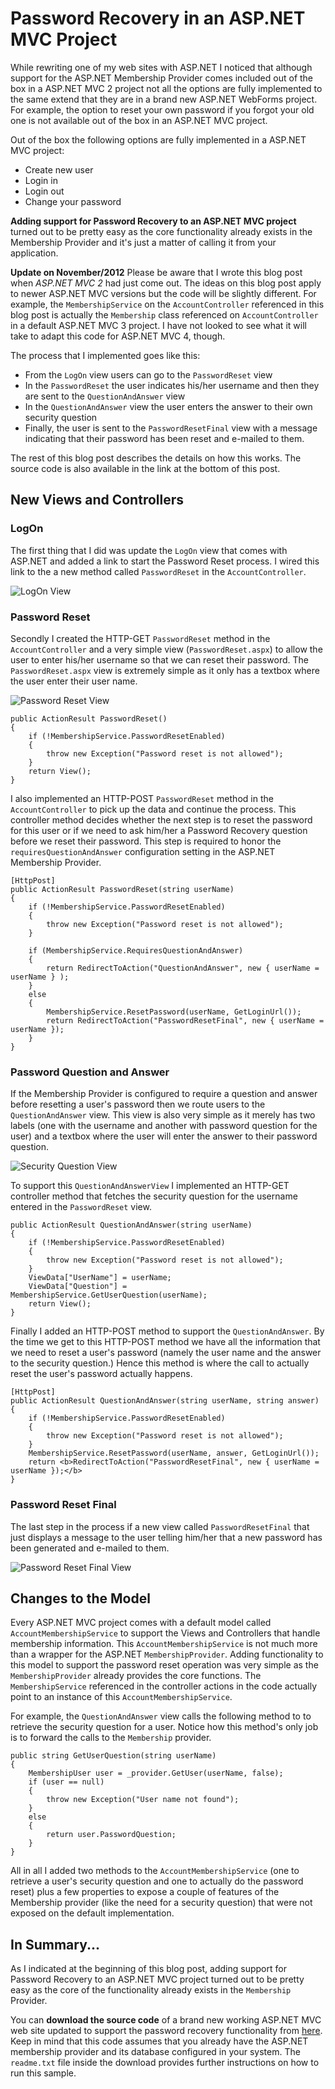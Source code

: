 # Password Recovery in an ASP.NET MVC Project
While rewriting one of my web sites with ASP.NET I noticed that although support for the ASP.NET Membership Provider comes included out of the box in a ASP.NET MVC 2 project not all the options are fully implemented to the same extend that they are in a brand new ASP.NET WebForms project. For example, the option to reset your own password if you forgot your old one is not available out of the box in an ASP.NET MVC project.

Out of the box the following options are fully implemented in a ASP.NET MVC project:

* Create new user
* Login in
* Login out
* Change your password

**Adding support for Password Recovery to an ASP.NET MVC project** turned out to be pretty easy as the core functionality already exists in the Membership Provider and it's just a matter of calling it from your application.

**Update on November/2012** Please be aware that I wrote this blog post when *ASP.NET MVC 2* had just come out. The ideas on this blog post apply to newer ASP.NET MVC versions but the code will be slightly different. For example, the `MembershipService` on the `AccountController` referenced in this blog post is actually the `Membership` class referenced on `AccountController` in a default ASP.NET MVC 3 project. I have not looked to see what it will take to adapt this code for ASP.NET MVC 4, though.

The process that I implemented goes like this:

* From the `LogOn` view users can go to the `PasswordReset` view
* In the `PasswordReset` the user indicates his/her username and then they are sent to the `QuestionAndAnswer` view
* In the `QuestionAndAnswer` view the user enters the answer to their own security question
* Finally, the user is sent to the `PasswordResetFinal` view with a message indicating that their password has been reset and e-mailed to them.

The rest of this blog post describes the details on how this works. The source code is also available in the link at the bottom of this post.


## New Views and Controllers

### LogOn

The first thing that I did was update the `LogOn` view that comes with ASP.NET and added a link to start the Password Reset process. I wired this link to the a new method called `PasswordReset` in the `AccountController`.

![LogOn View](https://hectorcorrea.com/images/password_logon.JPG)
 

### Password Reset

Secondly I created the HTTP-GET `PasswordReset` method in the `AccountController` and a very simple view (`PasswordReset.aspx`) to allow the user to enter his/her username so that we can reset their password. The `PasswordReset.aspx` view is extremely simple as it only has a textbox where the user enter their user name.

![Password Reset View](https://hectorcorrea.com/images/password_reset.JPG)

```code
public ActionResult PasswordReset()
{
    if (!MembershipService.PasswordResetEnabled) 
    {
        throw new Exception("Password reset is not allowed");
    }
    return View();
}
```

I also implemented an HTTP-POST `PasswordReset` method in the `AccountController` to pick up the data and continue the process. This controller method decides whether the next step is to reset the password for this user or if we need to ask him/her a Password Recovery question before we reset their password. This step is required to honor the `requiresQuestionAndAnswer` configuration setting in the ASP.NET Membership Provider.


```code
[HttpPost]
public ActionResult PasswordReset(string userName)
{
    if (!MembershipService.PasswordResetEnabled) 
    {
        throw new Exception("Password reset is not allowed");
    }

    if (MembershipService.RequiresQuestionAndAnswer)
    {
        return RedirectToAction("QuestionAndAnswer", new { userName = userName } );
    }
    else
    {
        MembershipService.ResetPassword(userName, GetLoginUrl());
        return RedirectToAction("PasswordResetFinal", new { userName = userName });
    }
}
```


### Password Question and Answer

If the Membership Provider is configured to require a question and answer before resetting a user's password then we route users to the `QuestionAndAnswer` view. This view is also very simple as it merely has two labels (one with the username and another with password question for the user) and a textbox where the user will enter the answer to their password question.

![Security Question View](https://hectorcorrea.com/images/password_question.JPG)

To support this `QuestionAndAnswerView` I implemented an HTTP-GET controller method that fetches the security question for the username entered in the `PasswordReset` view.

```code
public ActionResult QuestionAndAnswer(string userName)
{
    if (!MembershipService.PasswordResetEnabled) 
    {
        throw new Exception("Password reset is not allowed");
    }
    ViewData["UserName"] = userName;
    ViewData["Question"] = MembershipService.GetUserQuestion(userName);
    return View();
}
```

Finally I added an HTTP-POST method to support the `QuestionAndAnswer`. By the time we get to this HTTP-POST method we have all the information that we need to reset a user's password (namely the user name and the answer to the security question.) Hence this method is where the call to actually reset the user's password actually happens.

```code
[HttpPost]
public ActionResult QuestionAndAnswer(string userName, string answer)
{
    if (!MembershipService.PasswordResetEnabled) 
    {
        throw new Exception("Password reset is not allowed");
    }
    MembershipService.ResetPassword(userName, answer, GetLoginUrl());
    return <b>RedirectToAction("PasswordResetFinal", new { userName = userName });</b>
}
```


### Password Reset Final

The last step in the process if a new view called `PasswordResetFinal` that just displays a message to the user telling him/her that a new password has been generated and e-mailed to them.

![Password Reset Final View](https://hectorcorrea.com/images/password_final.JPG)


## Changes to the Model

Every ASP.NET MVC project comes with a default model called `AccountMembershipService` to support the Views and Controllers that handle membership information. This `AccountMembershipService` is not much more than a wrapper for the ASP.NET `MembershipProvider`. Adding functionality to this model to support the password reset operation was very simple as the `MembershipProvider` already provides the core functions. The `MembershipService` referenced in the controller actions in the code actually point to an instance of this `AccountMembershipService`.

For example, the `QuestionAndAnswer` view calls the following method to to retrieve the security question for a user. Notice how this method's only job is to forward the calls to the `Membership` provider.

```code
public string GetUserQuestion(string userName)
{
    MembershipUser user = _provider.GetUser(userName, false);
    if (user == null)
    {
        throw new Exception("User name not found");
    }
    else
    {
        return user.PasswordQuestion;
    }
} 
```

All in all I added two methods to the `AccountMembershipService` (one to retrieve a user's security question and one to actually do the password reset)  plus a few properties to expose a couple of features of the Membership provider (like the need for a security question) that were not exposed on the default implementation.


## In Summary...

As I indicated at the beginning of this blog post, adding support for Password Recovery to an ASP.NET MVC project turned out to be pretty easy as the core of the functionality already exists in the `Membership` Provider.

You can **download the source code** of a brand new working ASP.NET MVC web site updated to support the password recovery functionality from [here](https://hectorcorrea.com/downloads/passwordrecoverymvc.zip). Keep in mind that this code assumes that you already have the ASP.NET membership provider and its database configured in your system. The `readme.txt` file inside the download provides further instructions on how to run this sample.